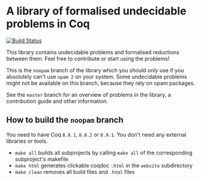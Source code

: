 # A library of formalised undecidable problems in Coq

[![Build Status](https://travis-ci.org/uds-psl/coq-library-undecidability.svg?branch=noopam)](https://travis-ci.org/uds-psl/coq-library-undecidability)

This library contains undecidable problems and formalised reductions between them.
Feel free to contribute or start using the problems!

This is the `noopam` branch of the library which you should *only* use if you absolutely can't use `opam 2` on your system.
Some undecidable problems might not be available on this branch, because they rely on opam packages.

See the `master` branch for an overview of problems in the library, a contribution guide and other information.

## How to build the `noopam` branch

You need to have Coq `8.8.1`, `8.8.2` or `8.9.1`. You don't need any external libraries or tools.

- `make all` builds all subprojects by calling `make all` of the corresponding subproject's makefile
- `make html` generates clickable coqdoc `.html` in the `website` subdirectory
- `make clean` removes all build files and `.html` files
